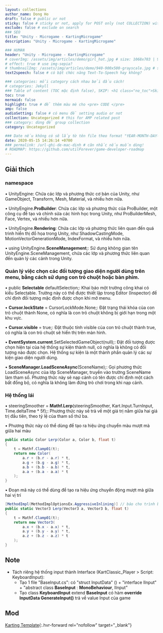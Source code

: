 ```yaml
---
layout: collections
author_name: Dong Ho
draft: false # public or not
sticky: false # sticky or not, apply for POST only (not COLLECTION) with including thumbnailImg
exclude: false # exclude on search
### SEO
title: "Unity - Microgame - KartingMicrogame"
description: "Unity - Microgame - KartingMicrogame"

### HUMAN
header: "Unity - Microgame - KartingMicrogame"
# coverImg: /assets/img/articles/demo/girl_hat.jpg # size: 1068x703 | 900x500 | 600x400
# effect: true # use img-sepia?
# thumbnailImg: /assets/img/articles/demo/940-900x500-grayscale.jpg # size: 900x500 | 600x400
text2speech: false # có bật chức năng Text-To-Speech hay không?

### categories: mỗi category cách nhau bởi dấu cách!
# categories: Jekyll
### Table of content (TOC mặc định false), SKIP: <h1 class="no_toc">Skip toc</h1> hoặc <div class="no_toc_section">
toc: true
mermaid: false
highlight: true # để thêm màu mè cho <pre> CODE </pre>
amp: false
audioSetting: false # có menu để setting audio or not
collection: Uncategorized # this for AMP related post
### category: dùng để group collection
category: Uncategorized

### Date nếu không có sẽ lấy từ tên file theo format "YEAR-MONTH-DAY-title.md"
date: 2020-05-15 14:26:14 +0700
### permalink: /url-ghi-de-mac-dinh # cân nhắc nếu muốn dùng!
# ROADMAP: https://github.com/utilForever/game-developer-roadmap
---
```


## Giải thích

### namespace

•  UnityEngine: Chứa các lớp và phương thức cơ bản của Unity, như GameObject, Transform, Mesh, Material, và nhiều hơn nữa.

•  UnityEngine.**ProBuilder**: Chứa các lớp và phương thức của ProBuilder, một công cụ để tạo và chỉnh sửa các hình học trong Unity, như ProBuilderMesh, Face, Vertex, và nhiều hơn nữa.

•  UnityEngine.**Rendering**: Chứa các lớp và phương thức liên quan đến quá trình hiển thị đồ họa trong Unity, như ShadowCastingMode, MotionVectorGenerationMode, IndexFormat, và nhiều hơn nữa.

•  using UnityEngine.**SceneManagement**;: Sử dụng không gian tên UnityEngine.SceneManagement, chứa các lớp và phương thức liên quan đến quản lý các cảnh trong Unity.

### Quản lý việc chọn các đối tượng giao diện người dùng trên menu, bằng cách sử dụng con trỏ chuột hoặc bàn phím.

•  public **Selectable** defaultSelection;: Khai báo một trường công khai có kiểu Selectable. Trường này có thể được thiết lập trong Editor (Inspector) để chỉ định đối tượng mặc định được chọn khi mở menu.

•  **Cursor.lockState** = CursorLockMode.None;: Đặt trạng thái khóa của con trỏ chuột thành None, có nghĩa là con trỏ chuột không bị giới hạn trong một khu vực.

•  **Cursor.visible** = true;: Đặt thuộc tính visible của con trỏ chuột thành true, có nghĩa là con trỏ chuột sẽ hiển thị trên màn hình.

•  **EventSystem.current**.SetSelectedGameObject(null);: Đặt đối tượng được chọn hiện tại của hệ thống sự kiện thành null, có nghĩa là không có đối tượng nào được chọn. Hệ thống sự kiện là một thành phần quản lý các sự kiện giao diện người dùng.

•  **SceneManager.LoadSceneAsync**(SceneName);: Gọi phương thức LoadSceneAsync của lớp SceneManager, truyền vào trường SceneName làm tham số. Phương thức này sẽ nạp cảnh có tên được chỉ định một cách bất đồng bộ, có nghĩa là không làm đứng trò chơi trong khi nạp cảnh.

### Hệ thống lái

•  steeringSmoother = **Mathf.Lerp**(steeringSmoother, Kart.Input.TurnInput, Time.deltaTime * 5f);: Phương thức này sẽ trả về một giá trị nằm giữa hai giá trị đầu tiên, theo tỷ lệ của tham số thứ ba.

•  Phương thức này có thể dùng để tạo ra hiệu ứng chuyển màu mượt mà giữa hai màu<br>
```csharp
public static Color Lerp(Color a, Color b, float t)
{
    t = Mathf.Clamp01(t);
    return new Color(
        a.r + (b.r - a.r) * t,
        a.g + (b.g - a.g) * t,
        a.b + (b.b - a.b) * t,
        a.a + (b.a - a.a) * t
    );
}
```

•  Đoạn mã này có thể dùng để tạo ra hiệu ứng chuyển động mượt mà giữa hai vị trí<br>
```csharp
[MethodImpl(MethodImplOptionsEx.AggressiveInlining)] // báo cho trình biên dịch rằng nên thực hiện inline cho phương thức này. Inline là một kỹ thuật tối ưu hóa mã, giúp giảm thời gian thực thi bằng cách thay thế lời gọi phương thức bằng nội dung của phương thức
public static Vector3 Lerp(Vector3 a, Vector3 b, float t)
{
    t = Mathf.Clamp01(t);
    return new Vector3(
        a.x + (b.x - a.x) * t,
        a.y + (b.y - a.y) * t,
        a.z + (b.z - a.z) * t
    );
}
```


## Note

- Tách riêng hệ thống input thành Interface (KartClassic_Player > Script: KeyboardInput):
    + Tạo 1 file "BaseInput.cs": có "struct InputData" () + "interface IInput" + "abstract class **BaseInput** : **MonoBehaviour**, IInput"
    + Tạo class **KeyboardInput** extend **BaseInput** có hàm **override InputData GenerateInput()** trả về value Input của game


## Mod

[Karting Template](https://learn.unity.com/project/karting-template){:.hvr-forward rel="nofollow" target="_blank"}